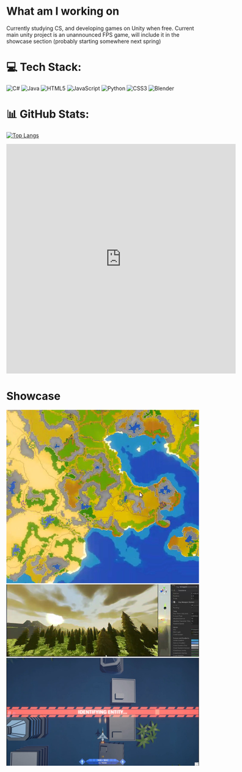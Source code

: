 # What am I working on

Currently studying CS, and developing games on Unity when free. Current main unity project is an unannounced FPS game, will include it in the showcase section (probably starting somewhere next spring)

# 💻 Tech Stack:
![C#](https://img.shields.io/badge/c%23-%23239120.svg?style=for-the-badge&logo=c-sharp&logoColor=white) ![Java](https://img.shields.io/badge/java-%23ED8B00.svg?style=for-the-badge&logo=openjdk&logoColor=white) ![HTML5](https://img.shields.io/badge/html5-%23E34F26.svg?style=for-the-badge&logo=html5&logoColor=white) ![JavaScript](https://img.shields.io/badge/javascript-%23323330.svg?style=for-the-badge&logo=javascript&logoColor=%23F7DF1E) ![Python](https://img.shields.io/badge/python-3670A0?style=for-the-badge&logo=python&logoColor=ffdd54) ![CSS3](https://img.shields.io/badge/css3-%231572B6.svg?style=for-the-badge&logo=css3&logoColor=white) ![Blender](https://img.shields.io/badge/blender-%23F5792A.svg?style=for-the-badge&logo=blender&logoColor=white)
# 📊 GitHub Stats:
[![Top Langs](https://github-readme-stats-git-masterrstaa-rickstaa.vercel.app/api/top-langs/?username=anuraghazra)](https://github.com/anuraghazra/github-readme-stats)
<iframe width="600" height="600" src="https://ionicabizau.github.io/github-profile-languages/api.html?Janitus" frameborder="0"></iframe>
<!-- Proudly created with GPRM ( https://gprm.itsvg.in ) -->

# Showcase

![Img1](https://github.com/Janitus/Janitus/blob/main/media/mapgen1.jpg)
![Img2](https://github.com/Janitus/Janitus/blob/main/media/Terrain.jpg)
![Img3](https://github.com/Janitus/Janitus/blob/main/media/Suihkari.jpg)
